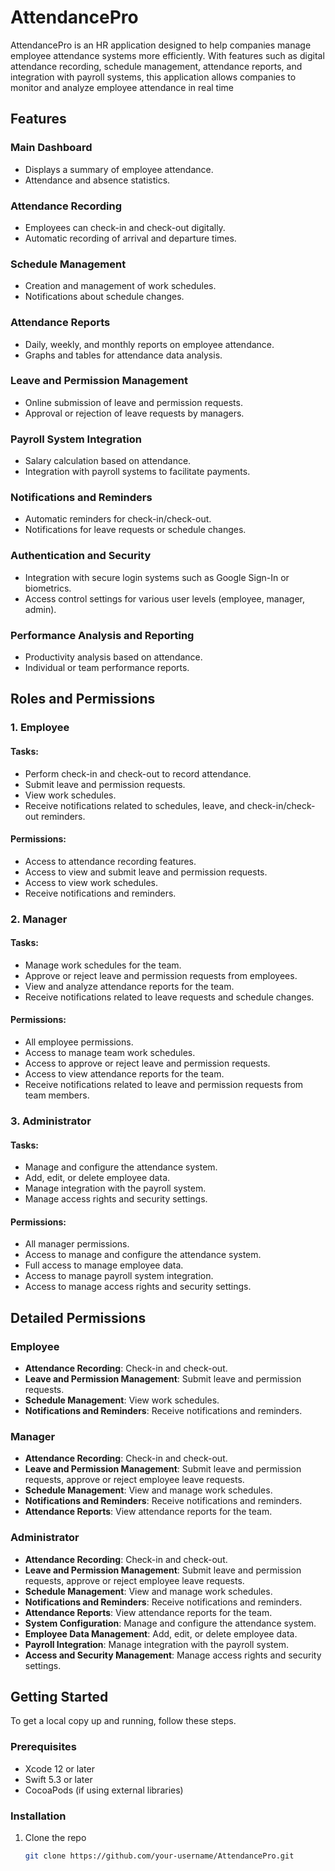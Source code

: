 # AttendancePro

AttendancePro is an HR application designed to help companies manage employee attendance systems more efficiently. With features such as digital attendance recording, schedule management, attendance reports, and integration with payroll systems, this application allows companies to monitor and analyze employee attendance in real time

## Features

### Main Dashboard
- Displays a summary of employee attendance.
- Attendance and absence statistics.

### Attendance Recording
- Employees can check-in and check-out digitally.
- Automatic recording of arrival and departure times.

### Schedule Management
- Creation and management of work schedules.
- Notifications about schedule changes.

### Attendance Reports
- Daily, weekly, and monthly reports on employee attendance.
- Graphs and tables for attendance data analysis.

### Leave and Permission Management
- Online submission of leave and permission requests.
- Approval or rejection of leave requests by managers.

### Payroll System Integration
- Salary calculation based on attendance.
- Integration with payroll systems to facilitate payments.

### Notifications and Reminders
- Automatic reminders for check-in/check-out.
- Notifications for leave requests or schedule changes.

### Authentication and Security
- Integration with secure login systems such as Google Sign-In or biometrics.
- Access control settings for various user levels (employee, manager, admin).

### Performance Analysis and Reporting
- Productivity analysis based on attendance.
- Individual or team performance reports.

## Roles and Permissions

### 1. Employee

#### Tasks:
- Perform check-in and check-out to record attendance.
- Submit leave and permission requests.
- View work schedules.
- Receive notifications related to schedules, leave, and check-in/check-out reminders.

#### Permissions:
- Access to attendance recording features.
- Access to view and submit leave and permission requests.
- Access to view work schedules.
- Receive notifications and reminders.

### 2. Manager

#### Tasks:
- Manage work schedules for the team.
- Approve or reject leave and permission requests from employees.
- View and analyze attendance reports for the team.
- Receive notifications related to leave requests and schedule changes.

#### Permissions:
- All employee permissions.
- Access to manage team work schedules.
- Access to approve or reject leave and permission requests.
- Access to view attendance reports for the team.
- Receive notifications related to leave and permission requests from team members.

### 3. Administrator

#### Tasks:
- Manage and configure the attendance system.
- Add, edit, or delete employee data.
- Manage integration with the payroll system.
- Manage access rights and security settings.

#### Permissions:
- All manager permissions.
- Access to manage and configure the attendance system.
- Full access to manage employee data.
- Access to manage payroll system integration.
- Access to manage access rights and security settings.

## Detailed Permissions

### Employee
- **Attendance Recording**: Check-in and check-out.
- **Leave and Permission Management**: Submit leave and permission requests.
- **Schedule Management**: View work schedules.
- **Notifications and Reminders**: Receive notifications and reminders.

### Manager
- **Attendance Recording**: Check-in and check-out.
- **Leave and Permission Management**: Submit leave and permission requests, approve or reject employee leave requests.
- **Schedule Management**: View and manage work schedules.
- **Notifications and Reminders**: Receive notifications and reminders.
- **Attendance Reports**: View attendance reports for the team.

### Administrator
- **Attendance Recording**: Check-in and check-out.
- **Leave and Permission Management**: Submit leave and permission requests, approve or reject employee leave requests.
- **Schedule Management**: View and manage work schedules.
- **Notifications and Reminders**: Receive notifications and reminders.
- **Attendance Reports**: View attendance reports for the team.
- **System Configuration**: Manage and configure the attendance system.
- **Employee Data Management**: Add, edit, or delete employee data.
- **Payroll Integration**: Manage integration with the payroll system.
- **Access and Security Management**: Manage access rights and security settings.

## Getting Started

To get a local copy up and running, follow these steps.

### Prerequisites

- Xcode 12 or later
- Swift 5.3 or later
- CocoaPods (if using external libraries)

### Installation

1. Clone the repo
   ```sh
   git clone https://github.com/your-username/AttendancePro.git
